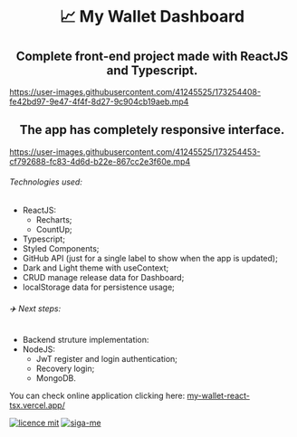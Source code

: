 <h1 align="center">
📈 My Wallet Dashboard 
</h1>

<h2 align="center">Complete front-end project made with ReactJS and Typescript. </h2>



https://user-images.githubusercontent.com/41245525/173254408-fe42bd97-9e47-4f4f-8d27-9c904cb19aeb.mp4



<h2 align="center">The app has completely responsive interface. </h2>



https://user-images.githubusercontent.com/41245525/173254453-cf792688-fc83-4d6d-b22e-867cc2e3f60e.mp4


###### Technologies used:
 - ReactJS:
   - Recharts;
   - CountUp;
 - Typescript;
 - Styled Components;
 - GitHub API (just for a single label to show when the app is updated);
 - Dark and Light theme with useContext;
 - CRUD manage release data for Dashboard;
 - localStorage data for persistence usage;

###### ✈️ Next steps: 
 - Backend struture implementation:
  - NodeJS:
    - JwT register and login authentication;
    - Recovery login;
    - MongoDB.
    
You can check online application clicking here: 
[my-wallet-react-tsx.vercel.app/](https://my-wallet-react-tsx.vercel.app/)
    
[![licence mit](https://img.shields.io/badge/licence-MIT-blue.svg)](https://github.com/higorpo/higorflix/blob/master/LICENSE) [![siga-me](https://img.shields.io/github/followers/hitmain13?label=Siga-me&style=social)]()
